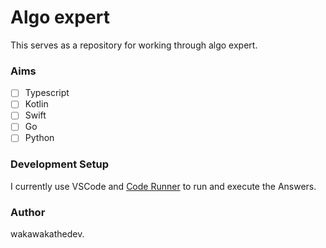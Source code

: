 # Algo expert

This serves as a repository for working through algo expert.

### Aims

- [ ] Typescript
- [ ] Kotlin
- [ ] Swift
- [ ] Go
- [ ] Python

### Development Setup

I currently use VSCode and [Code Runner](https://marketplace.visualstudio.com/items?itemName=formulahendry.code-runner) to run and execute the Answers.

### Author

wakawakathedev.